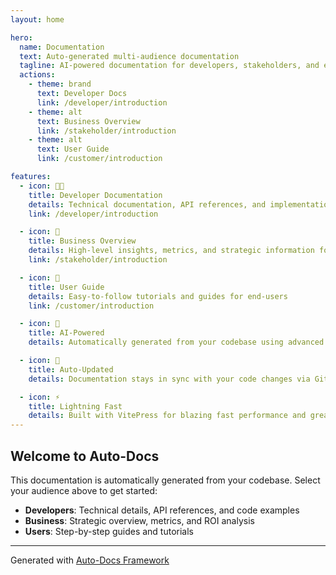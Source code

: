 ```yaml
---
layout: home

hero:
  name: Documentation
  text: Auto-generated multi-audience documentation
  tagline: AI-powered documentation for developers, stakeholders, and end-users
  actions:
    - theme: brand
      text: Developer Docs
      link: /developer/introduction
    - theme: alt
      text: Business Overview
      link: /stakeholder/introduction
    - theme: alt
      text: User Guide
      link: /customer/introduction

features:
  - icon: 👨‍💻
    title: Developer Documentation
    details: Technical documentation, API references, and implementation guides for developers
    link: /developer/introduction

  - icon: 💼
    title: Business Overview
    details: High-level insights, metrics, and strategic information for stakeholders
    link: /stakeholder/introduction

  - icon: 👤
    title: User Guide
    details: Easy-to-follow tutorials and guides for end-users
    link: /customer/introduction

  - icon: 🤖
    title: AI-Powered
    details: Automatically generated from your codebase using advanced AI models

  - icon: 🔄
    title: Auto-Updated
    details: Documentation stays in sync with your code changes via GitHub Actions

  - icon: ⚡
    title: Lightning Fast
    details: Built with VitePress for blazing fast performance and great DX
---
```


## Welcome to Auto-Docs

This documentation is automatically generated from your codebase. Select your audience above to get started:

- **Developers**: Technical details, API references, and code examples
- **Business**: Strategic overview, metrics, and ROI analysis
- **Users**: Step-by-step guides and tutorials

---

Generated with [Auto-Docs Framework](https://github.com/your-org/auto-docs)
